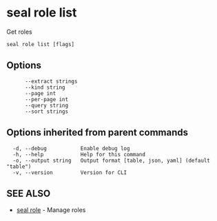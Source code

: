 # seal role list

Get roles

```
seal role list [flags]
```

## Options

```
      --extract strings   
      --kind string       
      --page int          
      --per-page int      
      --query string      
      --sort strings      
```

## Options inherited from parent commands

```
  -d, --debug           Enable debug log
  -h, --help            Help for this command
  -o, --output string   Output format [table, json, yaml] (default "table")
  -v, --version         Version for CLI
```

## SEE ALSO

* [seal role](seal_role)	 - Manage roles

